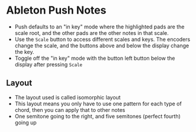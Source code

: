 # Ableton Push Notes

- Push defaults to an "in key" mode where the highlighted pads are the scale root, and the other pads are the other notes in that scale.
- Use the `Scale` button to access different scales and keys. The encoders change the scale, and the buttons above and below the display change the key.
- Toggle off the "in key" mode with the button left button below the display after pressing `Scale`

## Layout

- The layout used is called isomorphic layout
- This layout means you only have to use one pattern for each type of chord, then you can apply that to other notes
- One semitone going to the right, and five semitones (perfect fourth) going up
